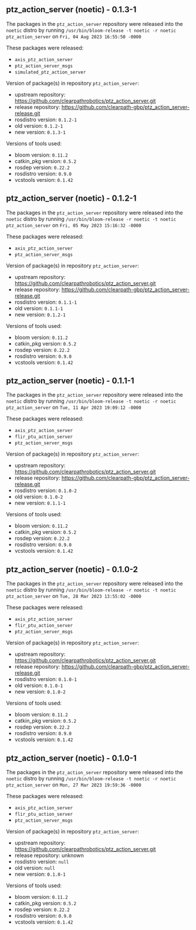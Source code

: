 ## ptz_action_server (noetic) - 0.1.3-1

The packages in the `ptz_action_server` repository were released into the `noetic` distro by running `/usr/bin/bloom-release -t noetic -r noetic ptz_action_server` on `Fri, 04 Aug 2023 16:55:50 -0000`

These packages were released:
- `axis_ptz_action_server`
- `ptz_action_server_msgs`
- `simulated_ptz_action_server`

Version of package(s) in repository `ptz_action_server`:

- upstream repository: https://github.com/clearpathrobotics/ptz_action_server.git
- release repository: https://github.com/clearpath-gbp/ptz_action_server-release.git
- rosdistro version: `0.1.2-1`
- old version: `0.1.2-1`
- new version: `0.1.3-1`

Versions of tools used:

- bloom version: `0.11.2`
- catkin_pkg version: `0.5.2`
- rosdep version: `0.22.2`
- rosdistro version: `0.9.0`
- vcstools version: `0.1.42`


## ptz_action_server (noetic) - 0.1.2-1

The packages in the `ptz_action_server` repository were released into the `noetic` distro by running `/usr/bin/bloom-release -r noetic -t noetic ptz_action_server` on `Fri, 05 May 2023 15:16:32 -0000`

These packages were released:
- `axis_ptz_action_server`
- `ptz_action_server_msgs`

Version of package(s) in repository `ptz_action_server`:

- upstream repository: https://github.com/clearpathrobotics/ptz_action_server.git
- release repository: https://github.com/clearpath-gbp/ptz_action_server-release.git
- rosdistro version: `0.1.1-1`
- old version: `0.1.1-1`
- new version: `0.1.2-1`

Versions of tools used:

- bloom version: `0.11.2`
- catkin_pkg version: `0.5.2`
- rosdep version: `0.22.2`
- rosdistro version: `0.9.0`
- vcstools version: `0.1.42`


## ptz_action_server (noetic) - 0.1.1-1

The packages in the `ptz_action_server` repository were released into the `noetic` distro by running `/usr/bin/bloom-release -t noetic -r noetic ptz_action_server` on `Tue, 11 Apr 2023 19:09:12 -0000`

These packages were released:
- `axis_ptz_action_server`
- `flir_ptu_action_server`
- `ptz_action_server_msgs`

Version of package(s) in repository `ptz_action_server`:

- upstream repository: https://github.com/clearpathrobotics/ptz_action_server.git
- release repository: https://github.com/clearpath-gbp/ptz_action_server-release.git
- rosdistro version: `0.1.0-2`
- old version: `0.1.0-2`
- new version: `0.1.1-1`

Versions of tools used:

- bloom version: `0.11.2`
- catkin_pkg version: `0.5.2`
- rosdep version: `0.22.2`
- rosdistro version: `0.9.0`
- vcstools version: `0.1.42`


## ptz_action_server (noetic) - 0.1.0-2

The packages in the `ptz_action_server` repository were released into the `noetic` distro by running `/usr/bin/bloom-release -r noetic -t noetic ptz_action_server` on `Tue, 28 Mar 2023 13:55:02 -0000`

These packages were released:
- `axis_ptz_action_server`
- `flir_ptu_action_server`
- `ptz_action_server_msgs`

Version of package(s) in repository `ptz_action_server`:

- upstream repository: https://github.com/clearpathrobotics/ptz_action_server.git
- release repository: https://github.com/clearpath-gbp/ptz_action_server-release.git
- rosdistro version: `0.1.0-1`
- old version: `0.1.0-1`
- new version: `0.1.0-2`

Versions of tools used:

- bloom version: `0.11.2`
- catkin_pkg version: `0.5.2`
- rosdep version: `0.22.2`
- rosdistro version: `0.9.0`
- vcstools version: `0.1.42`


## ptz_action_server (noetic) - 0.1.0-1

The packages in the `ptz_action_server` repository were released into the `noetic` distro by running `/usr/bin/bloom-release -t noetic -r noetic ptz_action_server` on `Mon, 27 Mar 2023 19:59:36 -0000`

These packages were released:
- `axis_ptz_action_server`
- `flir_ptu_action_server`
- `ptz_action_server_msgs`

Version of package(s) in repository `ptz_action_server`:

- upstream repository: https://github.com/clearpathrobotics/ptz_action_server.git
- release repository: unknown
- rosdistro version: `null`
- old version: `null`
- new version: `0.1.0-1`

Versions of tools used:

- bloom version: `0.11.2`
- catkin_pkg version: `0.5.2`
- rosdep version: `0.22.2`
- rosdistro version: `0.9.0`
- vcstools version: `0.1.42`


